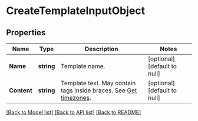 # CreateTemplateInputObject

## Properties
Name | Type | Description | Notes
------------ | ------------- | ------------- | -------------
**Name** | **string** | Template name. | [optional] [default to null]
**Content** | **string** | Template text. May contain tags inside braces. See [Get timezones](https://docs.textmagic.com/#section/Custom-fields-list-(Merge-tags)). | [optional] [default to null]

[[Back to Model list]](../README.md#documentation-for-models) [[Back to API list]](../README.md#documentation-for-api-endpoints) [[Back to README]](../README.md)


